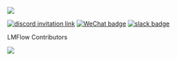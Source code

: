 [![](https://img.shields.io/github/stars/OptimalScale/LMFlow?style=social)](https://github.com/OptimalScale/LMFlow/)

<a href="https://discord.gg/srGxyazbNs"><img alt="discord invitation link" src="https://dcbadge.vercel.app/api/server/srGxyazbNs?style=flat"></a>
[![WeChat badge](https://img.shields.io/badge/微信-加入-green?logo=wechat&amp)](https://i.328888.xyz/2023/04/03/ibw8dc.jpeg)
[![slack badge](https://img.shields.io/badge/Slack-join-blueviolet?logo=slack&amp)](https://join.slack.com/t/lmflow/shared_invite/zt-1s6egx12s-THlwHuCjF6~JGKmx7JoJPA)

LMFlow Contributors

<a href="https://github.com/OptimalScale/LMFlow/graphs/contributors">
  <img src="https://contrib.rocks/image?repo=OptimalScale/LMFlow" />
</a>

